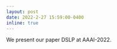 ```yaml
---
layout: post
date: 2022-2-27 15:59:00-0400
inline: true
---
```


We present our paper DSLP at AAAI-2022.